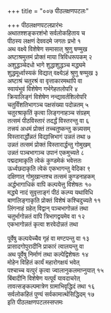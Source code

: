 +++
title = "००७ पीठलक्षणपटलः"

+++
पीठलक्षणपटलप्रारंभः    
अथातश्शङ्करशंभो सर्वलोकहिताय च  
पीठस्य लक्षणं देववदमे जगतः प्रभो  १  
अथ वक्ष्ये विशेषेण समासात् श्रुणु षण्मुख  
अष्टाश्रमुत्तमं प्रोक्तं माया त्रिविधरूपकम्  २  
अशुद्धञ्चेदधो भागे शुद्धाशुद्धञ्च मद्ध्यमे  
शुद्धमूर्ध्वास्यकं विद्यात् वक्ष्येऽहं श्रुणु षण्मुख  ३  
अष्टाश्रं चतुरश्रं वा वृत्ताकारमथापि वा  
स्वायंभुवं विशेषेण गर्भगेहतलोपरि  ४  
क्रियालिङ्गं विशेषेण नन्द्यावर्तशिलोपरि  
चतुर्विंशतिभागञ्च पक्षसंख्या पदोन्नतम्  ५  
चतुरश्राकृतिं कृत्वा लिङ्गनाहञ्च संग्रहम्  
तत्समं पीठविस्तारं तदर्द्धं विस्तरन्तु वा  ६  
तत्त्रयं अधमं प्रोक्तं तच्चतुष्कन्तु कन्न्यसम्  
विस्तारार्द्धोन्नतं विद्यात्त्रिभागं उन्नतं तथा  ७  
उन्नतं तत्समं प्रोक्तं विस्तारार्द्धन्तु गोमुखम्  
उन्नतं पञ्चभागञ्च उपानं एकमुच्यते  ८  
पद्मदामाकृति त्वेकं कुण्डमेकं भवेत्ततः  
ऊर्ध्वछदाकृति त्वेकं एकभागन्तु वेदिका  ९  
दक्षिणात् गोमुखान्तश्च तत्समं कुण्डनाहकम्  
अर्द्धभागाधिकं वापि कल्पयेत्तु विशेषतः  १०  
मद्ध्ये नादं सुवृत्ताङ्गं पीठं कल्प्य यथाविधि  
बाणलिङ्गाकृति प्रोक्तं विशेषं कश्चिदुच्यते  ११  
लिंगनाहं ग्रहेत् विद्वान् पञ्चभागोन्नतं तथा  
चतुर्भागोन्नतं वापि त्रिभागद्वयमेव वा  १२  
एकभागोन्नतं कृत्वा शरवेदोन्नतं तथा  

पूर्वेषु कल्पयेच्चैव गृहं वा मण्टपन्तु वा  १३  
प्रासादगोपुरादीनि प्राकारं त्वालयन्तु वा  
अथ पूर्वेषु निर्माणं तथा कल्पेद्विशेषतः  १४  
मोहेन विहितं कार्यं महारोगक्षयं भवेत्  
पश्चाच्च यत्पुरं कृत्वा ज्वालानुकलमाप्नुयात्  १५  
बिंबादीनि विशेषेण यत्पूर्वं यावदाचरेत्  
तावत्सङ्कल्पमात्रेण ग्रामाभिवृद्धिदं तथा  १६  
सर्वलोकहितं पुण्यं सर्वकामार्त्थसिद्धिदम्  १७  
इति पीठलक्षणपटलस्सप्तमः  
